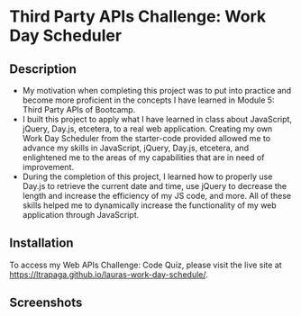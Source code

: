 # Third Party APIs Challenge: Work Day Scheduler

## Description

- My motivation when completing this project was to put into practice and become more proficient in the concepts I have learned in Module 5: Third Party APIs of Bootcamp.
- I built this project to apply what I have learned in class about JavaScript, jQuery, Day.js, etcetera, to a real web application. Creating my own Work Day Scheduler from the starter-code provided allowed me to advance my skills in  JavaScript, jQuery, Day.js, etcetera, and enlightened me to the areas of my capabilities that are in need of improvement.
- During the completion of this project, I learned how to properly use Day.js to retrieve the current date and time, use jQuery to decrease the length and increase the efficiency of my JS code, and more. All of these skills helped me to dynamically increase the functionality of my web application through JavaScript.

## Installation

To access my Web APIs Challenge: Code Quiz, please visit the live site at https://ltrapaga.github.io/lauras-work-day-schedule/.

## Screenshots